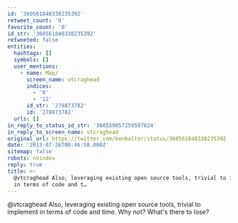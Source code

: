 ```yaml
---
id: '360561848338235392'
retweet_count: '0'
favorite_count: '0'
id_str: '360561848338235392'
retweeted: false
entities:
  hashtags: []
  symbols: []
  user_mentions:
    - name: Map/
      screen_name: vtcraghead
      indices:
        - '0'
        - '11'
      id_str: '278873782'
      id: '278873782'
  urls: []
in_reply_to_status_id_str: '360559057259597824'
in_reply_to_screen_name: vtcraghead
original_url: https://twitter.com/benbalter/status/360561848338235392
date: '2013-07-26T00:46:58.000Z'
sitemap: false
robots: noindex
reply: true
title: >-
  @vtcraghead Also, leveraging existing open source tools, trivial to implement
  in terms of code and t…
---
```


@vtcraghead Also, leveraging existing open source tools, trivial to implement in terms of code and time. Why not? What's there to lose?
